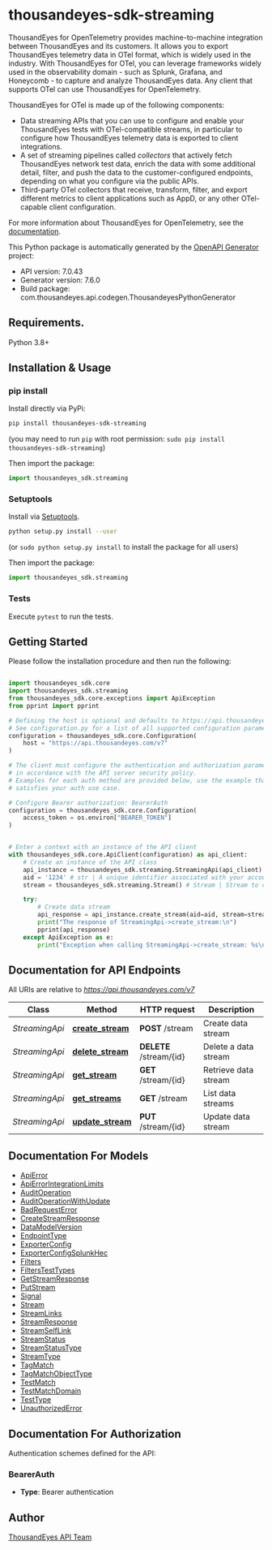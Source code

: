 # thousandeyes-sdk-streaming
ThousandEyes for OpenTelemetry provides machine-to-machine integration between ThousandEyes and its customers. It allows you to export ThousandEyes telemetry data in OTel format, which is widely used in the industry. With ThousandEyes for OTel, you can leverage frameworks widely used in the observability domain - such as Splunk, Grafana, and Honeycomb - to capture and analyze ThousandEyes data. Any client that supports OTel can use ThousandEyes for OpenTelemetry.

ThousandEyes for OTel is made up of the following components:

* Data streaming APIs that you can use to configure and enable your ThousandEyes tests with OTel-compatible streams,
in particular to configure how ThousandEyes telemetry data is exported to client integrations.
* A set of streaming pipelines called _collectors_ that actively fetch ThousandEyes network test data, enrich the data with some additional
detail, filter, and push the data to the customer-configured endpoints, depending on what you configure via the public APIs.
* Third-party OTel collectors that receive, transform, filter, and export different metrics to client applications such as AppD, or any other OTel-capable client
configuration.

For more information about ThousandEyes for OpenTelemetry, see the [documentation](https://docs.thousandeyes.com/product-documentation/api/opentelemetry).


This Python package is automatically generated by the [OpenAPI Generator](https://openapi-generator.tech) project:

- API version: 7.0.43
- Generator version: 7.6.0
- Build package: com.thousandeyes.api.codegen.ThousandeyesPythonGenerator

## Requirements.

Python 3.8+

## Installation & Usage
### pip install

Install directly via PyPi:

```sh
pip install thousandeyes-sdk-streaming
```
(you may need to run `pip` with root permission: `sudo pip install thousandeyes-sdk-streaming`)

Then import the package:
```python
import thousandeyes_sdk.streaming
```

### Setuptools

Install via [Setuptools](http://pypi.python.org/pypi/setuptools).

```sh
python setup.py install --user
```
(or `sudo python setup.py install` to install the package for all users)

Then import the package:
```python
import thousandeyes_sdk.streaming
```

### Tests

Execute `pytest` to run the tests.

## Getting Started

Please follow the installation procedure and then run the following:

```python

import thousandeyes_sdk.core
import thousandeyes_sdk.streaming
from thousandeyes_sdk.core.exceptions import ApiException
from pprint import pprint

# Defining the host is optional and defaults to https://api.thousandeyes.com/v7
# See configuration.py for a list of all supported configuration parameters.
configuration = thousandeyes_sdk.core.Configuration(
    host = "https://api.thousandeyes.com/v7"
)

# The client must configure the authentication and authorization parameters
# in accordance with the API server security policy.
# Examples for each auth method are provided below, use the example that
# satisfies your auth use case.

# Configure Bearer authorization: BearerAuth
configuration = thousandeyes_sdk.core.Configuration(
    access_token = os.environ["BEARER_TOKEN"]
)


# Enter a context with an instance of the API client
with thousandeyes_sdk.core.ApiClient(configuration) as api_client:
    # Create an instance of the API class
    api_instance = thousandeyes_sdk.streaming.StreamingApi(api_client)
    aid = '1234' # str | A unique identifier associated with your account group. You can retrieve your `AccountGroupId` from the `/account-groups` endpoint. Note that you must be assigned to the target account group. Specifying this parameter without being assigned to the target account group will result in an error response. (optional)
    stream = thousandeyes_sdk.streaming.Stream() # Stream | Stream to configure (optional)

    try:
        # Create data stream
        api_response = api_instance.create_stream(aid=aid, stream=stream)
        print("The response of StreamingApi->create_stream:\n")
        pprint(api_response)
    except ApiException as e:
        print("Exception when calling StreamingApi->create_stream: %s\n" % e)

```

## Documentation for API Endpoints

All URIs are relative to *https://api.thousandeyes.com/v7*

Class | Method | HTTP request | Description
------------ | ------------- | ------------- | -------------
*StreamingApi* | [**create_stream**](https://github.com/thousandeyes/thousandeyes-sdk-python//tree/main/thousandeyes-sdk-streaming/docs/StreamingApi.md#create_stream) | **POST** /stream | Create data stream
*StreamingApi* | [**delete_stream**](https://github.com/thousandeyes/thousandeyes-sdk-python//tree/main/thousandeyes-sdk-streaming/docs/StreamingApi.md#delete_stream) | **DELETE** /stream/{id} | Delete a data stream
*StreamingApi* | [**get_stream**](https://github.com/thousandeyes/thousandeyes-sdk-python//tree/main/thousandeyes-sdk-streaming/docs/StreamingApi.md#get_stream) | **GET** /stream/{id} | Retrieve data stream
*StreamingApi* | [**get_streams**](https://github.com/thousandeyes/thousandeyes-sdk-python//tree/main/thousandeyes-sdk-streaming/docs/StreamingApi.md#get_streams) | **GET** /stream | List data streams
*StreamingApi* | [**update_stream**](https://github.com/thousandeyes/thousandeyes-sdk-python//tree/main/thousandeyes-sdk-streaming/docs/StreamingApi.md#update_stream) | **PUT** /stream/{id} | Update data stream


## Documentation For Models

 - [ApiError](https://github.com/thousandeyes/thousandeyes-sdk-python//tree/main/thousandeyes-sdk-streaming/docs/ApiError.md)
 - [ApiErrorIntegrationLimits](https://github.com/thousandeyes/thousandeyes-sdk-python//tree/main/thousandeyes-sdk-streaming/docs/ApiErrorIntegrationLimits.md)
 - [AuditOperation](https://github.com/thousandeyes/thousandeyes-sdk-python//tree/main/thousandeyes-sdk-streaming/docs/AuditOperation.md)
 - [AuditOperationWithUpdate](https://github.com/thousandeyes/thousandeyes-sdk-python//tree/main/thousandeyes-sdk-streaming/docs/AuditOperationWithUpdate.md)
 - [BadRequestError](https://github.com/thousandeyes/thousandeyes-sdk-python//tree/main/thousandeyes-sdk-streaming/docs/BadRequestError.md)
 - [CreateStreamResponse](https://github.com/thousandeyes/thousandeyes-sdk-python//tree/main/thousandeyes-sdk-streaming/docs/CreateStreamResponse.md)
 - [DataModelVersion](https://github.com/thousandeyes/thousandeyes-sdk-python//tree/main/thousandeyes-sdk-streaming/docs/DataModelVersion.md)
 - [EndpointType](https://github.com/thousandeyes/thousandeyes-sdk-python//tree/main/thousandeyes-sdk-streaming/docs/EndpointType.md)
 - [ExporterConfig](https://github.com/thousandeyes/thousandeyes-sdk-python//tree/main/thousandeyes-sdk-streaming/docs/ExporterConfig.md)
 - [ExporterConfigSplunkHec](https://github.com/thousandeyes/thousandeyes-sdk-python//tree/main/thousandeyes-sdk-streaming/docs/ExporterConfigSplunkHec.md)
 - [Filters](https://github.com/thousandeyes/thousandeyes-sdk-python//tree/main/thousandeyes-sdk-streaming/docs/Filters.md)
 - [FiltersTestTypes](https://github.com/thousandeyes/thousandeyes-sdk-python//tree/main/thousandeyes-sdk-streaming/docs/FiltersTestTypes.md)
 - [GetStreamResponse](https://github.com/thousandeyes/thousandeyes-sdk-python//tree/main/thousandeyes-sdk-streaming/docs/GetStreamResponse.md)
 - [PutStream](https://github.com/thousandeyes/thousandeyes-sdk-python//tree/main/thousandeyes-sdk-streaming/docs/PutStream.md)
 - [Signal](https://github.com/thousandeyes/thousandeyes-sdk-python//tree/main/thousandeyes-sdk-streaming/docs/Signal.md)
 - [Stream](https://github.com/thousandeyes/thousandeyes-sdk-python//tree/main/thousandeyes-sdk-streaming/docs/Stream.md)
 - [StreamLinks](https://github.com/thousandeyes/thousandeyes-sdk-python//tree/main/thousandeyes-sdk-streaming/docs/StreamLinks.md)
 - [StreamResponse](https://github.com/thousandeyes/thousandeyes-sdk-python//tree/main/thousandeyes-sdk-streaming/docs/StreamResponse.md)
 - [StreamSelfLink](https://github.com/thousandeyes/thousandeyes-sdk-python//tree/main/thousandeyes-sdk-streaming/docs/StreamSelfLink.md)
 - [StreamStatus](https://github.com/thousandeyes/thousandeyes-sdk-python//tree/main/thousandeyes-sdk-streaming/docs/StreamStatus.md)
 - [StreamStatusType](https://github.com/thousandeyes/thousandeyes-sdk-python//tree/main/thousandeyes-sdk-streaming/docs/StreamStatusType.md)
 - [StreamType](https://github.com/thousandeyes/thousandeyes-sdk-python//tree/main/thousandeyes-sdk-streaming/docs/StreamType.md)
 - [TagMatch](https://github.com/thousandeyes/thousandeyes-sdk-python//tree/main/thousandeyes-sdk-streaming/docs/TagMatch.md)
 - [TagMatchObjectType](https://github.com/thousandeyes/thousandeyes-sdk-python//tree/main/thousandeyes-sdk-streaming/docs/TagMatchObjectType.md)
 - [TestMatch](https://github.com/thousandeyes/thousandeyes-sdk-python//tree/main/thousandeyes-sdk-streaming/docs/TestMatch.md)
 - [TestMatchDomain](https://github.com/thousandeyes/thousandeyes-sdk-python//tree/main/thousandeyes-sdk-streaming/docs/TestMatchDomain.md)
 - [TestType](https://github.com/thousandeyes/thousandeyes-sdk-python//tree/main/thousandeyes-sdk-streaming/docs/TestType.md)
 - [UnauthorizedError](https://github.com/thousandeyes/thousandeyes-sdk-python//tree/main/thousandeyes-sdk-streaming/docs/UnauthorizedError.md)


<a id="documentation-for-authorization"></a>
## Documentation For Authorization


Authentication schemes defined for the API:
<a id="BearerAuth"></a>
### BearerAuth

- **Type**: Bearer authentication


## Author

<a href="mailto:api-team@thousandeyes.com">ThousandEyes API Team </a>


